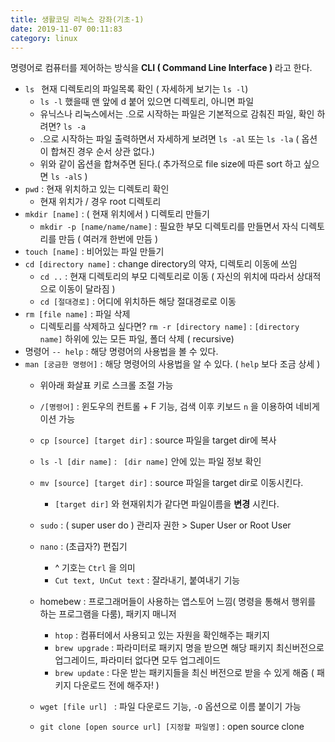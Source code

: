 ```yaml
---
title: 생활코딩 리눅스 강좌(기초-1)
date: 2019-11-07 00:11:83
category: linux
---
```


명령어로 컴퓨터를 제어하는 방식을 **CLI ( Command Line Interface )** 라고 한다.

- <code>ls </code> 현재 디렉토리의 파일목록 확인 ( 자세하게 보기는 <code>ls -l</code>)
  - <code>ls -l</code> 했을때 맨 앞에 d 붙어 있으면 디렉토리, 아니면 파일
  - 유닉스나 리눅스에서는 .으로 시작하는 파일은 기본적으로 감춰진 파일, 확인 하려면? <code>ls -a</code>
  - .으로 시작하는 파일 출력하면서 자세하게 보려면 <code>ls -al</code> 또는 <code>ls -la</code> ( 옵션이 합쳐진 경우 순서 상관 없다.)
  - 위와 같이 옵션을 합쳐주면 된다.( 추가적으로 file size에 따른  sort 하고 싶으면 <code>ls -alS</code> )
- <code>pwd</code> : 현재 위치하고 있는 디렉토리 확인
  - 현재 위치가 / 경우 root 디렉토리
- <code>mkdir [name]</code> : ( 현재 위치에서 ) 디렉토리 만들기
  - <code>mkdir -p [name/name/name]</code> : 필요한 부모 디렉토리를 만들면서 자식 디렉토리를 만듬 ( 여러개 한번에 만듬 )
- <code>touch [name]</code> : 비어있는 파일 만들기 
- <code>cd [directory name]</code> : change directory의 약자, 디렉토리 이동에 쓰임
  - <code>cd ..</code> : 현재 디렉토리의 부모 디렉토리로 이동 ( 자신의 위치에 따라서 상대적으로 이동이 달라짐 )
  - <code>cd [절대경로]</code> : 어디에 위치하든 해당 절대경로로 이동
- <code>rm [file name]</code> : 파일 삭제
  - 디렉토리를 삭제하고 싶다면? <code>rm -r [directory name]</code> : <code>[directory name]</code> 하위에 있는 모든 파일, 폴더 삭제 ( recursive)
- 명령어 <code>-- help</code> : 해당 명령어의 사용법을 볼 수 있다.
- <code>man [궁금한 명령어]</code> : 해당 명령어의 사용법을 알 수 있다. ( <code>help</code> 보다 조금 상세  )
  - 위아래 화살표 키로 스크롤 조절 가능
  - <code>/[명령어]</code> : 윈도우의 컨트롤 + F 기능, 검색 이후 키보드 <code>n</code> 을 이용하여 네비게이션 가능
  
  - <code>cp [source] [target dir]</code> : source 파일을 target dir에 복사
  - <code>ls -l [dir name]</code> : <code> [dir name]</code> 안에 있는 파일 정보 확인
  
  - <code>mv [source] [target dir]</code> : source 파일을 target dir로 이동시킨다. 
    - <code>[target dir]</code> 와 현재위치가 같다면 파일이름을 **변경** 시킨다. 
  - <code>sudo</code> : ( super user do ) 관리자 권한 > Super User or Root User
  - <code>nano</code> : (초급자?) 편집기
    - ^ 기호는 <code>Ctrl</code> 을 의미
    - <code>Cut text, UnCut text</code>  : 잘라내기, 붙여내기 기능
  - homebew : 프로그래머들이 사용하는 앱스토어 느낌( 명령을 통해서 행위를 하는 프로그램을 다룸), 패키지 매니저
    - <code>htop</code> : 컴퓨터에서 사용되고 있는 자원을 확인해주는 패키지 
    - <code>brew upgrade</code> : 파라미터로 패키지 명을 받으면 해당 패키지 최신버전으로 업그레이드, 파라미터 없다면 모두 업그레이드
    - <code>brew update</code> : 다운 받는 패키지들을 최신 버전으로 받을 수 있게 해줌 ( 패키지 다운로드 전에 해주자! ) 
  
  - <code>wget [file url] </code> : 파일 다운로드 기능, <code>-O</code> 옵션으로 이름 붙이기 가능
  
  - <code>git clone [open source url] [지정할 파일명]</code> : open source clone